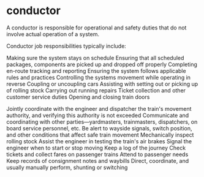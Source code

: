 conductor
=========

A conductor is responsible for operational and safety duties that do not involve actual operation of a system. 

Conductor job responsibilities typically include:

Making sure the system stays on schedule
Ensuring that all scheduled packages, components are picked up and dropped off properly
Completing en-route tracking and reporting
Ensuring the system follows applicable rules and practices
Controlling the systems movement while operating in reverse
Coupling or uncoupling cars
Assisting with setting out or picking up of rolling stock
Carrying out running repairs
Ticket collection and other customer service duties
Opening and closing train doors

Jointly coordinate with the engineer and dispatcher the train's movement authority, and verifying this authority is not exceeded
Communicate and coordinating with other parties—yardmasters, trainmasters, dispatchers, on board service personnel, etc.
Be alert to wayside signals, switch position, and other conditions that affect safe train movement
Mechanically inspect rolling stock
Assist the engineer in testing the train's air brakes
Signal the engineer when to start or stop moving
Keep a log of the journey
Check tickets and collect fares on passenger trains
Attend to passenger needs
Keep records of consignment notes and waybills
Direct, coordinate, and usually manually perform, shunting or switching
